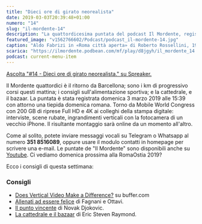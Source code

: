 ```yaml
---
title: "Dieci ore di girato neorealista"
date: 2019-03-03T20:39:48+01:00
numero: "14"
slug: "il-mordente-14"
description: "La quattordicesima puntata del podcast Il Mordente, registrato e curato da Riccardo Palombo."
featured_image: "v1562766602/Podcast/podcast_il-mordente-14.jpg"
caption: "Aldo Fabrizi in «Roma città aperta» di Roberto Rossellini, 1945. Immagine colorata con un filtro web."
scarica: "https://ilmordente.podbean.com/mf/play/d8jgyh/il_mordente_14.mp3"
podcast: current-menu-item
---
```


<a class="spreaker-player" href="https://www.spreaker.com/episode/17214944" data-resource="episode_id=17214944" data-width="100%" data-height="200" data-theme="light" data-playlist="false" data-playlist-continuous="false" data-autoplay="false" data-live-autoplay="false" data-chapters-image="true" data-episode-image-position="right" data-hide-logo="false" data-hide-likes="false" data-hide-comments="false" data-hide-sharing="false" data-hide-download="true" >Ascolta "#14 - Dieci ore di girato neorealista." su Spreaker.</a>

Il Mordente quattordici è il ritorno da Barcellona; sono i km di progressivo corsi questi mattina; i consigli sull'alimentazione sportiva; e la cattedrale, e il bazaar. La puntata è stata registrata domenica 3 marzo 2019 alle 15:39 con attorno una tiepida domenica romana. Torno da Mobile World Congress con 200 GB di riprese Full HD e 4K ai colleghi della stampa digitale: interviste, scene rubate, ingrandimenti verticali con la fotocamera di un vecchio iPhone. Il risultante montaggio sarà online da un momento all'altro.

Come al solito, potete inviare messaggi vocali su Telegram o Whatsapp al numero **351 8516089**, oppure usare il modulo contatti in homepage per scrivere una e-mail. Le puntate de "Il Mordente" sono disponibili anche su <a class="text-info" title="Canale Youtube Riccardo Palombo" href="https://www.youtube.com/riccardopalombo">Youtube</a>. Ci vediamo domenica prossima alla RomaOstia 2019?

Ecco i consigli di questa settimana:
### Consigli
<ul>
<li><a class="text-info" href="https://buffer.com/resources/vertical-video" target="_blank" rel="noopener" title="Does Vertical Video Make a Difference?">Does Vertical Video Make a Difference?</a> su buffer.com</li>
<li><a class="text-info" href="https://amzn.to/2Tb2srO" target="_blank" rel="noopener" rel="nofollow" title="Vedi il libro Allenati ad essere felice">Allenati ad essere felice</a> di Fagnani e Ottavi.</li>
<li><a class="text-info" href="https://amzn.to/2ErCczm" target="_blank" rel="noopener" rel="nofollow" title="Vedi il libro Il punto vincente">Il punto vincente</a> di Novak Djokovic.</li>
<li><a class="text-info" href="https://it.wikisource.org/wiki/La_cattedrale_e_il_bazaar" target="_blank" rel="noopener" title="Vedi il libro La cattedrale e il bazaar">La cattedrale e il bazaar</a> di Eric Steven Raymond.</li>
</ul>